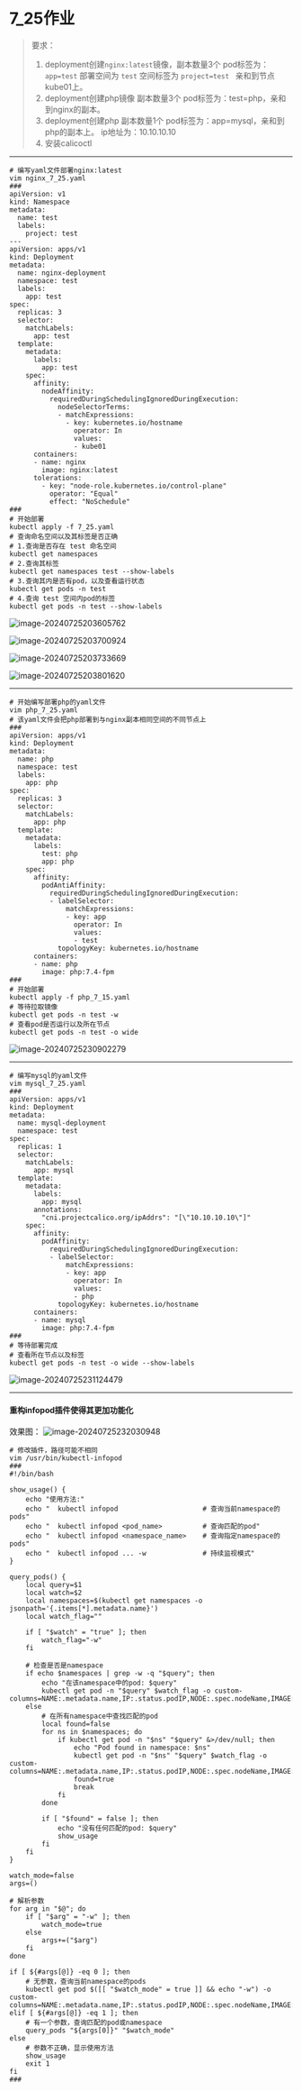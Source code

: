 # 7_25作业

> 要求：
>
> 1. deployment创建`nginx:latest`镜像，副本数量3个
>    pod标签为：`app=test`  部署空间为  `test`  空间标签为  `project=test ` 
>    亲和到节点kube01上。
> 2. deployment创建php镜像
>    副本数量3个
>    pod标签为：test=php，亲和到nginx的副本。
> 3. deployment创建php
>    副本数量1个
>    pod标签为：app=mysql，亲和到php的副本上。
>    ip地址为：10.10.10.10
> 4. 安装calicoctl

------

```shell
# 编写yaml文件部署nginx:latest
vim nginx_7_25.yaml
###
apiVersion: v1
kind: Namespace
metadata:
  name: test
  labels:
    project: test
---
apiVersion: apps/v1
kind: Deployment
metadata:
  name: nginx-deployment
  namespace: test
  labels:
    app: test
spec:
  replicas: 3
  selector:
    matchLabels:
      app: test
  template:
    metadata:
      labels:
        app: test
    spec:
      affinity:
        nodeAffinity:
          requiredDuringSchedulingIgnoredDuringExecution:
            nodeSelectorTerms:
            - matchExpressions:
              - key: kubernetes.io/hostname
                operator: In
                values:
                - kube01
      containers:
      - name: nginx
        image: nginx:latest
      tolerations:  
        - key: "node-role.kubernetes.io/control-plane"
          operator: "Equal"
          effect: "NoSchedule" 
###
# 开始部署
kubectl apply -f 7_25.yaml
# 查询命名空间以及其标签是否正确
# 1.查询是否存在 test 命名空间
kubectl get namespaces
# 2.查询其标签
kubectl get namespaces test --show-labels
# 3.查询其内是否有pod，以及查看运行状态
kubectl get pods -n test
# 4.查询 test 空间内pod的标签
kubectl get pods -n test --show-labels 
```

 ![image-20240725203605762](https://gitee.com/zhaojiedong/img/raw/master/image-20240725203605762.png "查询是否存在 test 命名空间")

 ![image-20240725203700924](https://gitee.com/zhaojiedong/img/raw/master/image-20240725203700924.png "查询其标签")

 ![image-20240725203733669](https://gitee.com/zhaojiedong/img/raw/master/image-20240725203733669.png "查询其内是否有pod，以及查看运行状态")

![image-20240725203801620](https://gitee.com/zhaojiedong/img/raw/master/image-20240725203801620.png "查询 test 空间内pod的标签")

------

```shell
# 开始编写部署php的yaml文件
vim php_7_25.yaml
# 该yaml文件会把php部署到与nginx副本相同空间的不同节点上
###
apiVersion: apps/v1
kind: Deployment
metadata:
  name: php
  namespace: test
  labels:
    app: php
spec:
  replicas: 3
  selector:
    matchLabels:
      app: php
  template:
    metadata:
      labels:
        test: php
        app: php
    spec:
      affinity:
        podAntiAffinity:
          requiredDuringSchedulingIgnoredDuringExecution:
          - labelSelector:
              matchExpressions:
              - key: app
                operator: In
                values:
                - test
            topologyKey: kubernetes.io/hostname
      containers:
      - name: php
        image: php:7.4-fpm
###
# 开始部署
kubectl apply -f php_7_15.yaml 
# 等待拉取镜像
kubectl get pods -n test -w
# 查看pod是否运行以及所在节点
kubectl get pods -n test -o wide
```

![image-20240725230902279](https://gitee.com/zhaojiedong/img/raw/master/image-20240725230902279.png "查看pod是否运行以及所在节点")

------

```shell
# 编写mysql的yaml文件
vim mysql_7_25.yaml
###
apiVersion: apps/v1
kind: Deployment
metadata:
  name: mysql-deployment
  namespace: test
spec:
  replicas: 1
  selector:
    matchLabels:
      app: mysql
  template:
    metadata:
      labels:
        app: mysql
      annotations:
        "cni.projectcalico.org/ipAddrs": "[\"10.10.10.10\"]"
    spec:
      affinity:
        podAffinity:
          requiredDuringSchedulingIgnoredDuringExecution:
          - labelSelector:
              matchExpressions:
              - key: app
                operator: In
                values:
                - php
            topologyKey: kubernetes.io/hostname
      containers:
      - name: mysql
        image: php:7.4-fpm
###
# 等待部署完成
# 查看所在节点以及标签
kubectl get pods -n test -o wide --show-labels
```

![image-20240725231124479](https://gitee.com/zhaojiedong/img/raw/master/image-20240725231124479.png '查看所在节点以及标签')

------

#### 重构infopod插件使得其更加功能化

效果图：
![image-20240725232030948](https://gitee.com/zhaojiedong/img/raw/master/image-20240725232030948.png '使用插件简单地查询pod以及namespace内的pod')

~~~shell
# 修改插件，路径可能不相同
vim /usr/bin/kubectl-infopod
###
#!/bin/bash

show_usage() {
    echo "使用方法:"
    echo "  kubectl infopod                     # 查询当前namespace的pods"
    echo "  kubectl infopod <pod_name>          # 查询匹配的pod"
    echo "  kubectl infopod <namespace_name>    # 查询指定namespace的pods"
    echo "  kubectl infopod ... -w              # 持续监视模式"
}

query_pods() {
    local query=$1
    local watch=$2
    local namespaces=$(kubectl get namespaces -o jsonpath='{.items[*].metadata.name}')
    local watch_flag=""
    
    if [ "$watch" = "true" ]; then
        watch_flag="-w"
    fi
    
    # 检查是否是namespace
    if echo $namespaces | grep -w -q "$query"; then
        echo "在该namespace中的pod: $query"
        kubectl get pod -n "$query" $watch_flag -o custom-columns=NAME:.metadata.name,IP:.status.podIP,NODE:.spec.nodeName,IMAGE:.spec.containers[0].image
    else
        # 在所有namespace中查找匹配的pod
        local found=false
        for ns in $namespaces; do
            if kubectl get pod -n "$ns" "$query" &>/dev/null; then
                echo "Pod found in namespace: $ns"
                kubectl get pod -n "$ns" "$query" $watch_flag -o custom-columns=NAME:.metadata.name,IP:.status.podIP,NODE:.spec.nodeName,IMAGE:.spec.containers[0].image
                found=true
                break
            fi
        done
        
        if [ "$found" = false ]; then
            echo "没有任何匹配的pod: $query"
            show_usage
        fi
    fi
}

watch_mode=false
args=()

# 解析参数
for arg in "$@"; do
    if [ "$arg" = "-w" ]; then
        watch_mode=true
    else
        args+=("$arg")
    fi
done

if [ ${#args[@]} -eq 0 ]; then
    # 无参数，查询当前namespace的pods
    kubectl get pod $([[ "$watch_mode" = true ]] && echo "-w") -o custom-columns=NAME:.metadata.name,IP:.status.podIP,NODE:.spec.nodeName,IMAGE:.spec.containers[0].image
elif [ ${#args[@]} -eq 1 ]; then
    # 有一个参数，查询匹配的pod或namespace
    query_pods "${args[0]}" "$watch_mode"
else
    # 参数不正确，显示使用方法
    show_usage
    exit 1
fi
###
~~~



